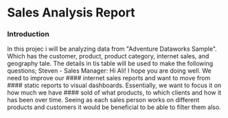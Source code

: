 # Sales Analysis Report

### Introduction
In this projec i will be analyzing data from "Adventure Dataworks Sample". Which has the customer, product, product category, internet sales,  and geography tale. The details in tis table will be used to make the following questions;
Steven  - Sales Manager:
Hi Ali!
I hope you are doing well. We need to improve our #### internet sales reports and want to move from #### static reports to visual dashboards.
Essentially, we want to focus it on how much we have #### sold of what products, to which clients and how it has been over time.
Seeing as each sales person works on different products and customers it would be beneficial to be able to filter them also.


